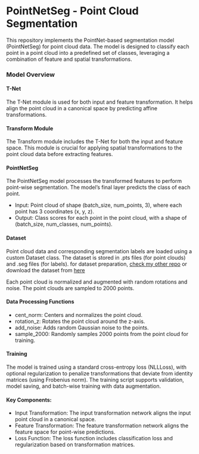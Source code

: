 # PointNetSeg - Point Cloud Segmentation

This repository implements the PointNet-based segmentation model (PointNetSeg) for point cloud data. The model is designed to classify each point in a point cloud into a predefined set of classes, leveraging a combination of feature and spatial transformations.

### Model Overview

#### T-Net

The T-Net module is used for both input and feature transformation. It helps align the point cloud in a canonical space by predicting affine transformations.

#### Transform Module

The Transform module includes the T-Net for both the input and feature space. This module is crucial for applying spatial transformations to the point cloud data before extracting features.

#### PointNetSeg

The PointNetSeg model processes the transformed features to perform point-wise segmentation. The model’s final layer predicts the class of each point.

- Input: Point cloud of shape (batch_size, num_points, 3), where each point has 3 coordinates (x, y, z).
- Output: Class scores for each point in the point cloud, with a shape of (batch_size, num_classes, num_points).

#### Dataset

Point cloud data and corresponding segmentation labels are loaded using a custom Dataset class. The dataset is stored in .pts files (for point clouds) and .seg files (for labels).
for dataset preparation, [check my other repo](https://github.com/OmdenaAI/IECO/tree/maz_dataset_visualization_labeling) or download the dataset from [here](https://drive.google.com/drive/folders/14PhmCEIb0fK62fkJn06ID1iaxNKGDsR1?usp=drive_link)

Each point cloud is normalized and augmented with random rotations and noise. The point clouds are sampled to 2000 points.

#### Data Processing Functions

- cent_norm: Centers and normalizes the point cloud.
- rotation_z: Rotates the point cloud around the z-axis.
- add_noise: Adds random Gaussian noise to the points.
- sample_2000: Randomly samples 2000 points from the point cloud for training.

#### Training

The model is trained using a standard cross-entropy loss (NLLLoss), with optional regularization to penalize transformations that deviate from identity matrices (using Frobenius norm). The training script supports validation, model saving, and batch-wise training with data augmentation.

#### Key Components:

- Input Transformation: The input transformation network aligns the input point cloud in a canonical space.
- Feature Transformation: The feature transformation network aligns the feature space for point-wise predictions.
- Loss Function: The loss function includes classification loss and regularization based on transformation matrices.

